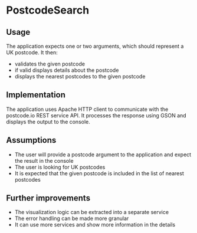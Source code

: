 # PostcodeSearch
## Usage
The application expects one or two arguments, which should represent a UK postcode.
It then:
- validates the given postcode
- if valid displays details about the postcode
- displays the nearest postcodes to the given postcode

## Implementation
The application uses Apache HTTP client to communicate with the postcode.io REST service API.
It processes the response using GSON and displays the output to the console.

## Assumptions
- The user will provide a postcode argument to the application and expect the result in the console
- The user is looking for UK postcodes
- It is expected that the given postcode is included in the list of nearest postcodes

## Further improvements
- The visualization logic can be extracted into a separate service
- The error handling can be made more granular
- It can use more services and show more information in the details


